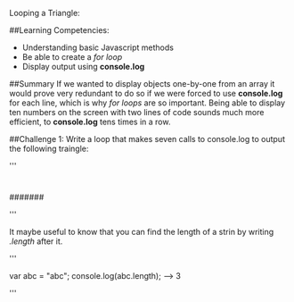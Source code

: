 Looping a Triangle:

##Learning Competencies:
* Understanding basic Javascript methods
* Be able to create a *for loop*
* Display output using **console.log**

##Summary
If we wanted to display objects one-by-one from an array it would prove very redundant to do so if we were forced to use **console.log** for each line, which is why *for loops* are so important. Being able to display ten numbers on the screen with two lines of code sounds much more efficient, to **console.log** tens times in a row. 

##Challenge 1:
Write a loop that makes seven calls to console.log to output the following traingle:

'''

#
##
###
####
#####
######
#######

'''

It maybe useful to know that you can find the length of a strin by writing *.length* after it. 

'''

var abc = "abc";
console.log(abc.length);
--> 3

'''




